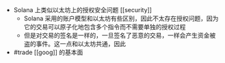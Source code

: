 - Solana 上类似以太坊上的授权安全问题 [[security]]
	- Solana 采用的账户模型和以太坊有些区别，因此不太存在授权问题，因为它的交易可以原子化地包含多个指令而不需要单独的授权过程
	- 但是对交易的签名是一样的，一旦签名了恶意的交易，一样会产生资金被盗的事件。这一点和以太坊共通，因此
- #trade [[goog]] 的基本面